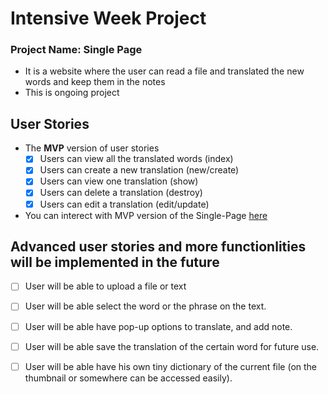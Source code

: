 # Intensive Week Project 
### Project Name: Single Page
  - It is a website where the user can read a file and translated the new words and keep them in the notes
  - This is ongoing project 


## User Stories
- The **MVP** version of user stories
   * [X] Users can view all the translated words (index)
   * [X] Users can create a new translation (new/create)
   * [X] Users can view one translation (show)
   * [X] Users can delete a translation (destroy)
   * [X] Users can edit a translation (edit/update)

- You can interect with MVP version of the Single-Page [here](https://single-page-mvp.herokuapp.com/)

## Advanced user stories and more functionlities will be implemented in the future
  * [ ] User will be able to upload a file or text
  * [ ] User will be able select the word or the phrase on the text.
  * [ ] User will be able have pop-up options to translate, and add note.
  * [ ] User will be able save the translation of the certain word for future use.
  * [ ] User will be able have his own tiny dictionary of the current file (on the thumbnail or somewhere can be accessed easily).
  
  
